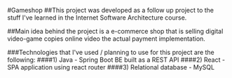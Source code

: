 #Gameshop
##This project was developed as a follow up project to the stuff I've learned in the Internet Software Architecture course.

##Main idea behind the project is a e-commerce shop that is selling digital video-game copies online video the actual payment implementation.

###Technologies that I've used / planning to use for this project are the following:
    ####1) Java - Spring Boot BE built as a REST API
    ####2) React - SPA application using react router
    ####3) Relational database - MySQL
